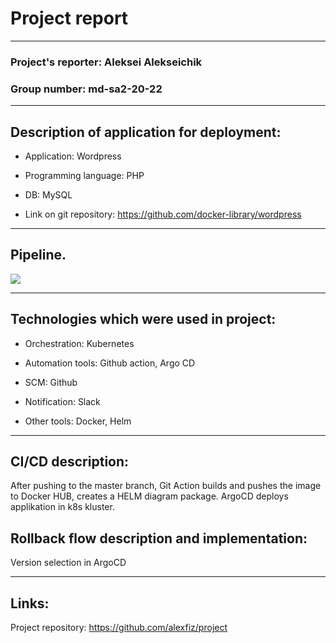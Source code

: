 # Project report
---

### Project's reporter: Aleksei Alekseichik
### Group number: md-sa2-20-22

---

## Description of application for deployment:

- Application: Wordpress

- Programming language: PHP

- DB: MySQL

- Link on git repository: https://github.com/docker-library/wordpress

---

## Pipeline.

![](scheme.png)

---

## Technologies which were used in project:

- Orchestration: 
Kubernetes

- Automation tools:
Github action, Argo CD

- SCM:
Github

- Notification:
Slack

- Other tools:
 Docker, Helm

---

## CI/CD description:
After pushing to the master branch, Git Action builds and pushes the image to Docker HUB, creates a HELM diagram package. ArgoCD deploys applikation in k8s kluster.

## Rollback flow description and implementation:

Version selection in ArgoCD

---

## Links:

Project repository: https://github.com/alexfiz/project